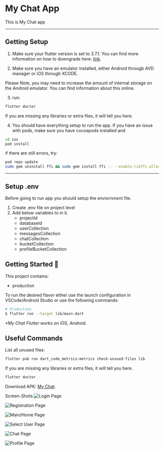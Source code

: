 # My Chat App

This is My Chat app

---

## Getting Setup

1. Make sure your flutter version is set to 3.7.1. You can find more information on how to downgrade here: [link](https://fluttercorner.com/how-to-downgrade-flutter-sdk/).

2. Make sure you have an emulator installed, either Android througb AVD manager or iOS through XCODE.

Please Note, you may need to increase the amount of internal storage on the Android emulator. You can find information about this online.

3. run:

```sh
flutter doctor
```

If you are missing any libraries or extra files, it will tell you here.

4. You should have everything setup to run the app. If you have an issue with pods, make sure you have cocoapods installed and

```sh
cd ios
pod install
```

if there are still errors, try:

```sh
pod repo update
sudo gem uninstall ffi && sudo gem install ffi -- --enable-libffi-alloc
```

---

## Setup .env
Before going to run app you should setup the enviornment file.
1. Create .env file on project level
2. Add below variables to in it.
    - projectId
    - databaseId
    - userCollection
    - messagesCollection
    - chatCollection
    - bucketCollection
    - profileBucketCollection

## Getting Started 🚀

This project contains:

- production

To run the desired flavor either use the launch configuration in VSCode/Android Studio or use the following commands:

```sh
# Production
$ flutter run --target lib/main.dart
```

_\*My Chat Flutter works on iOS, Android._

## Useful Commands

List all unused files:

```sh
flutter pub run dart_code_metrics:metrics check-unused-files lib
```

If you are missing any libraries or extra files, it will tell you here.

```sh
flutter doctor
```

Download APK: [My Chat](https://drive.google.com/file/d/1JMQwlaFtOHtIO77ZBV1nH4xP2sH1myLg/view?usp=sharing).

Screen-Shots
![Login Page](https://github.com/Khushal-V/chat-with-appwrite/assets/125572633/18ebd9fd-2d97-454e-bbb7-b0b72ffb62ce)

![Registration Page](https://github.com/Khushal-V/chat-with-appwrite/assets/125572633/ea0e9111-5a2b-434d-a38a-60ee095dfb26)

![Main/Home Page](https://github.com/Khushal-V/chat-with-appwrite/assets/125572633/0ce1b471-20e4-4cf0-b0fa-4bedeeb099d3)

![Select User Page](https://github.com/Khushal-V/chat-with-appwrite/assets/125572633/30b473c8-5e3d-41a8-a985-fbbf15420eba)

![Chat Page](https://github.com/Khushal-V/chat-with-appwrite/assets/125572633/9fa613a9-2af1-4d23-92c3-9c327ee6fc73)

![Profile Page](https://github.com/Khushal-V/chat-with-appwrite/assets/125572633/4628acdf-50bd-456c-ac92-96b4a2573a1d)





